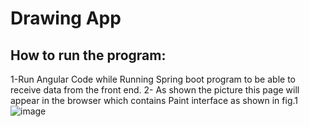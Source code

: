 # Drawing App
## How to run the program:
1-Run Angular Code while Running Spring boot program to be able to receive data from the front end.
2- As shown the picture this page will appear in the browser which contains Paint interface as shown in fig.1
![image](https://drive.google.com/file/d/17fbowiyENrDDoNhXsEguPKfLnRpdCh_e/view?usp=sharing)

